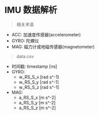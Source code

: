 &emsp;
# IMU 数据解析


>相关术语
- ACC: 加速度传感器(accelerometer)
- GYRO: 陀螺仪
- MAG: 磁力计或地磁传感器(magnetometer)
>data.csv
- 时间戳: timestamp [ns]
- GYRO: 
    - w_RS_S_x [rad s^-1]
    - w_RS_S_y [rad s^-1]
    - w_RS_S_z [rad s^-1]
- MAG: 
    - a_RS_S_x [m s^-2]
    - a_RS_S_y [m s^-2]
    - a_RS_S_z [m s^-2]

